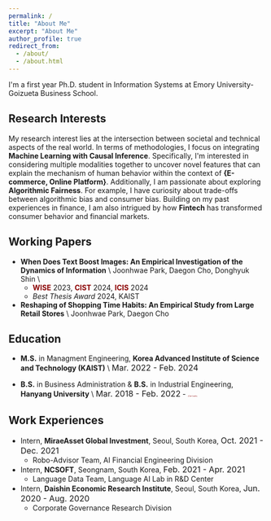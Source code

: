 ```yaml
---
permalink: /
title: "About Me"
excerpt: "About Me"
author_profile: true
redirect_from:
  - /about/
  - /about.html
---
```

I'm a first year Ph.D. student in Information Systems at Emory University-Goizueta Business School.


## Research Interests
My research interest lies at the intersection between societal and technical aspects of the real world. In terms of methodologies, I focus on integrating **Machine Learning with Causal Inference**. Specifically, I'm interested in considering multiple modalities together to uncover novel features that can explain the mechanism of human behavior within the context of **{E-commerce, Online Platform}**. Additionally, I am passionate about exploring  **Algorithmic Fairness**. For example, I have curiosity about trade-offs between algorithmic bias and consumer bias. Building on my past experiences in finance, I am also intrigued by how **Fintech** has transformed consumer behavior and financial markets.


## Working Papers
- **When Does Text Boost Images: An Empirical Investigation of the Dynamics of Information** \\
Joonhwae Park, Daegon Cho, Donghyuk Shin \\
  - <span style="color:darkred">**WISE**</span> 2023, <span style="color:darkred">**CIST**</span> 2024, <span style="color:darkred">**ICIS**</span> 2024
  - *Best Thesis Award* 2024, KAIST
- **Reshaping of Shopping Time Habits: An Empirical Study from Large Retail Stores** \\
  Joonhwae Park, Daegon Cho


## Education
- **M.S.** in Managment Engineering, **Korea Advanced Institute of Science and Technology (KAIST)** \\ <font size="3">Mar. 2022 - Feb. 2024</font>

- **B.S.** in Business Administration & **B.S.** in Industrial Engineering, **Hanyang University** \\ <font size="3">Mar. 2018 - Feb. 2022</font> - <span style="color:darkred;font-size:3;">(*Cum Laude*)</span>


<!--## Other Research Experience-->
<!-- - Undergraduate Researcher, Quantitative Analytics Lab, **Hanyang University**, Seoul, South Korea, <font size="3">Mar. 2020 - Aug. 2020</font>-->
<!--  - Developed an advanced industrial classification model for domestic Value Added Network (equals to Enhanced Service) providers using NLP techniques. (supported by the Ministry of Science and ICT)-->
<!--  - Developed a Robo-Advisor using deep learning models to chase disparate ratio in ETF pair trading.-->

## Work Experiences
- Intern, **MiraeAsset Global Investment**, Seoul, South Korea, <font size="3">Oct. 2021 - Dec. 2021</font>
  - Robo-Advisor Team, AI Financial Engineering Division
- Intern, **NCSOFT**, Seongnam, South Korea, <font size="3">Feb. 2021 - Apr. 2021</font>
  - Language Data Team, Language AI Lab in R&D Center
- Intern, **Daishin Economic Research Institute**, Seoul, South Korea, <font size="3">Jun. 2020 - Aug. 2020</font>
  - Corporate Governance Research Division




